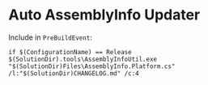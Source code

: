 ﻿# Auto AssemblyInfo Updater
Include in `PreBuildEvent`:


    if $(ConfigurationName) == Release $(SolutionDir).tools\AssemblyInfoUtil.exe "$(SolutionDir)Files\AssemblyInfo.Platform.cs" /l:"$(SolutionDir)CHANGELOG.md" /c:4